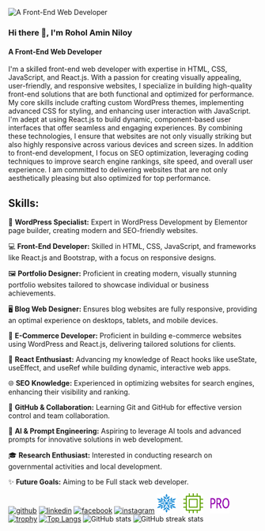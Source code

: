 ![A Front-End Web Developer](https://media.licdn.com/dms/image/v2/D4E16AQGqJhUk7WRqRQ/profile-displaybackgroundimage-shrink_350_1400/profile-displaybackgroundimage-shrink_350_1400/0/1735977710006?e=1741219200&v=beta&t=S-p4pVtCEDBejK51FNg5XXmaZA-pn4m80PCN4ZfqLLE)
### Hi there 👋, I'm Rohol Amin Niloy
#### A Front-End Web Developer

I'm a skilled front-end web developer with expertise in HTML, CSS, JavaScript, and React.js. With a passion for creating visually appealing, user-friendly, and responsive websites, I specialize in building high-quality front-end solutions that are both functional and optimized for performance.
My core skills include crafting custom WordPress themes, implementing advanced CSS for styling, and enhancing user interaction with JavaScript. I'm adept at using React.js to build dynamic, component-based user interfaces that offer seamless and engaging experiences. By combining these technologies, I ensure that websites are not only visually striking but also highly responsive across various devices and screen sizes.
In addition to front-end development, I focus on SEO optimization, leveraging coding techniques to improve search engine rankings, site speed, and overall user experience. I am committed to delivering websites that are not only aesthetically pleasing but also optimized for top performance.



## Skills:
🚀 **WordPress Specialist:** Expert in WordPress Development by Elementor page builder, creating modern and SEO-friendly websites.

💻 **Front-End Developer:** Skilled in HTML, CSS, JavaScript, and frameworks like React.js and Bootstrap, with a focus on responsive designs.

🖼️ **Portfolio Designer:** Proficient in creating modern, visually stunning portfolio websites tailored to showcase individual or business achievements.

🖥️ **Blog Web Designer:** Ensures blog websites are fully responsive, providing an optimal experience on desktops, tablets, and mobile devices.

🛒 **E-Commerce Developer:** Proficient in building e-commerce websites using WordPress and React.js, delivering tailored solutions for clients.

🔧 **React Enthusiast:** Advancing my knowledge of React hooks like useState, useEffect, and useRef while building dynamic, interactive web apps.

🌐 **SEO Knowledge:** Experienced in optimizing websites for search engines, enhancing their visibility and ranking.

🌟 **GitHub & Collaboration:** Learning Git and GitHub for effective version control and team collaboration.

🤖 **AI & Prompt Engineering:** Aspiring to leverage AI tools and advanced prompts for innovative solutions in web development.

🎓 **Research Enthusiast:** Interested in conducting research on governmental activities and local development.

✨ **Future Goals:** Aiming to be Full stack web developer.


[<img src='https://cdn.jsdelivr.net/npm/simple-icons@3.0.1/icons/github.svg' alt='github' height='40'>](https://github.com/roholAminNiloy) [<img src='https://cdn.jsdelivr.net/npm/simple-icons@3.0.1/icons/linkedin.svg' alt='linkedin' height='40'>](https://www.linkedin.com/in/rohol-amin-niloy-52319b329/) [<img src='https://cdn.jsdelivr.net/npm/simple-icons@3.0.1/icons/facebook.svg' alt='facebook' height='40'>](https://www.facebook.com/profile.php?id=100037771363593) [<img src='https://cdn.jsdelivr.net/npm/simple-icons@3.0.1/icons/instagram.svg' alt='instagram' height='40'>](https://www.instagram.com/roholaminniloy/)
<a href='https://archiveprogram.github.com/'><img src='https://raw.githubusercontent.com/acervenky/animated-github-badges/master/assets/acbadge.gif' width='40' height='40'></a> <a href='https://docs.github.com/en/developers'><img src='https://raw.githubusercontent.com/acervenky/animated-github-badges/master/assets/devbadge.gif' width='40' height='40'></a> <a href='https://github.com/pricing'><img src='https://raw.githubusercontent.com/acervenky/animated-github-badges/master/assets/pro.gif' width='40' height='40'></a> 
[![trophy](https://github-profile-trophy.vercel.app/?username=roholAminNiloy)](https://github.com/ryo-ma/github-profile-trophy)
[![Top Langs](https://github-readme-stats.vercel.app/api/top-langs/?username=roholAminNiloy)](https://github.com/anuraghazra/github-readme-stats)
![GitHub stats](https://github-readme-stats.vercel.app/api?username=roholAminNiloy&show_icons=true&count_private=true)
![GitHub streak stats](https://streak-stats.demolab.com/?user=roholAminNiloy)

